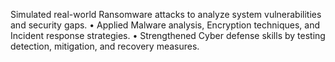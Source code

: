 Simulated real-world Ransomware attacks to analyze system vulnerabilities and security gaps.
•	Applied Malware analysis, Encryption techniques, and Incident response strategies.
•	Strengthened Cyber defense skills by testing detection, mitigation, and recovery measures.
